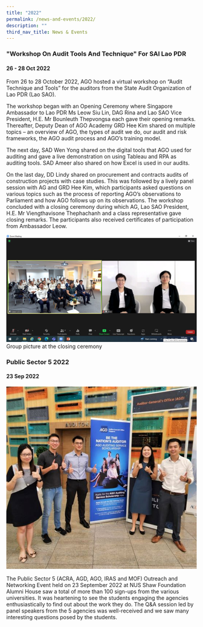 ```yaml
---
title: "2022"
permalink: /news-and-events/2022/
description: ""
third_nav_title: News & Events
---
```

### "Workshop On Audit Tools And Technique" For SAI Lao PDR
#### 26 - 28 Oct 2022

From 26 to 28 October 2022, AGO hosted a virtual workshop on “Audit Technique and Tools” for the auditors from the State Audit Organization of Lao PDR (Lao SAO).

The workshop began with an Opening Ceremony where Singapore Ambassador to Lao PDR Ms Leow Siu Lin, DAG Rina and Lao SAO Vice President, H.E. Mr Bounleuth Thepvongsa each gave their opening remarks. Thereafter, Deputy Dean of AGO Academy GRD Hee Kim shared on multiple topics – an overview of AGO, the types of audit we do, our audit and risk frameworks, the AGO audit process and AGO’s training model.

The next day, SAD Wen Yong shared on the digital tools that AGO used for auditing and gave a live demonstration on using Tableau and RPA as auditing tools. SAD Ameer also shared on how Excel is used in our audits.

On the last day, DD Lindy shared on procurement and contracts audits of construction projects with case studies. This was followed by a lively panel session with AG and GRD Hee Kim, which participants asked questions on various topics such as the process of reporting AGO’s observations to Parliament and how AGO follows up on its observations. The workshop concluded with a closing ceremony during which AG, Lao SAO President, H.E. Mr Viengthavisone Thephachanh and a class representative gave closing remarks. The participants also received certificates of participation from Ambassador Leow.

![](/images/News%20&%20Events%20Photos/AG%20and%20Hee%20Kim%20at%20dialogue%20with%20Laos%20PDR.jpg)
Group picture at the closing ceremony




### Public Sector 5 2022
#### 23 Sep 2022

![](/images/News%20&%20Events%20Photos/2022-PS5.jpg)

The Public Sector 5 (ACRA, AGD, AGO, IRAS and MOF) Outreach and Networking Event held on 23 September 2022 at NUS Shaw Foundation Alumni House saw a total of more than 100 sign-ups from the various universities. It was heartening to see the students engaging the agencies enthusiastically to find out about the work they do. The Q&A session led by panel speakers from the 5 agencies was well-received and we saw many interesting questions posed by the students.